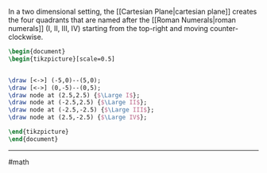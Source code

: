 In a two dimensional setting, the [[Cartesian Plane|cartesian plane]] creates the four quadrants that are named after the [[Roman Numerals|roman numerals]] (I, II, III, IV) starting from the top-right and moving counter-clockwise.


```tikz
\begin{document}
\begin{tikzpicture}[scale=0.5]


\draw [<->] (-5,0)--(5,0);
\draw [<->] (0,-5)--(0,5);
\draw node at (2.5,2.5) {$\Large I$};
\draw node at (-2.5,2.5) {$\Large II$};
\draw node at (-2.5,-2.5) {$\Large III$};
\draw node at (2.5,-2.5) {$\Large IV$};

\end{tikzpicture}
\end{document}
```

---
#math 